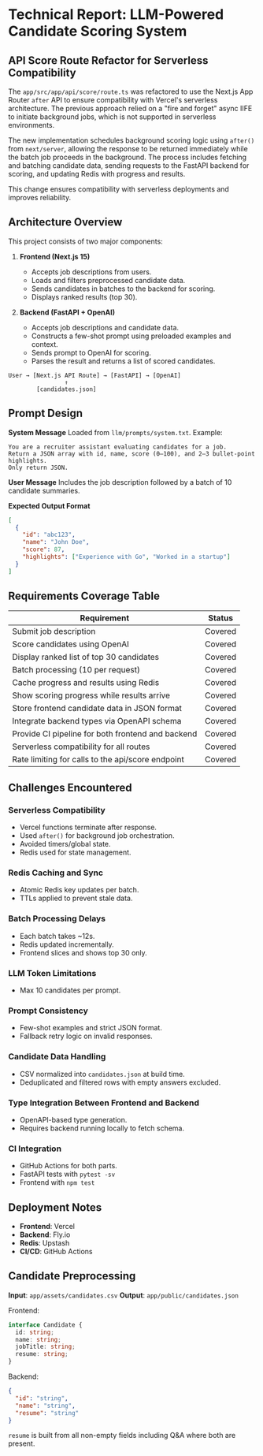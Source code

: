 # Technical Report: LLM-Powered Candidate Scoring System

## API Score Route Refactor for Serverless Compatibility

The `app/src/app/api/score/route.ts` was refactored to use the Next.js App Router `after` API to ensure compatibility with Vercel's serverless architecture. The previous approach relied on a "fire and forget" async IIFE to initiate background jobs, which is not supported in serverless environments.

The new implementation schedules background scoring logic using `after()` from `next/server`, allowing the response to be returned immediately while the batch job proceeds in the background. The process includes fetching and batching candidate data, sending requests to the FastAPI backend for scoring, and updating Redis with progress and results.

This change ensures compatibility with serverless deployments and improves reliability.

## Architecture Overview

This project consists of two major components:

1. **Frontend (Next.js 15)**
   * Accepts job descriptions from users.
   * Loads and filters preprocessed candidate data.
   * Sends candidates in batches to the backend for scoring.
   * Displays ranked results (top 30).

2. **Backend (FastAPI + OpenAI)**
   * Accepts job descriptions and candidate data.
   * Constructs a few-shot prompt using preloaded examples and context.
   * Sends prompt to OpenAI for scoring.
   * Parses the result and returns a list of scored candidates.

```
User → [Next.js API Route] → [FastAPI] → [OpenAI]
                ↑
        [candidates.json]
```

## Prompt Design

**System Message**
Loaded from `llm/prompts/system.txt`. Example:

```
You are a recruiter assistant evaluating candidates for a job.
Return a JSON array with id, name, score (0–100), and 2–3 bullet-point highlights.
Only return JSON.
```

**User Message**
Includes the job description followed by a batch of 10 candidate summaries.

**Expected Output Format**

```json
[
  {
    "id": "abc123",
    "name": "John Doe",
    "score": 87,
    "highlights": ["Experience with Go", "Worked in a startup"]
  }
]
```

## Requirements Coverage Table

| Requirement                                           | Status   |
|-------------------------------------------------------|----------|
| Submit job description                                | Covered  |
| Score candidates using OpenAI                         | Covered  |
| Display ranked list of top 30 candidates              | Covered  |
| Batch processing (10 per request)                     | Covered  |
| Cache progress and results using Redis                | Covered  |
| Show scoring progress while results arrive            | Covered  |
| Store frontend candidate data in JSON format          | Covered  |
| Integrate backend types via OpenAPI schema            | Covered  |
| Provide CI pipeline for both frontend and backend     | Covered  |
| Serverless compatibility for all routes               | Covered  |
| Rate limiting for calls to the api/score endpoint     | Covered  |

## Challenges Encountered

### Serverless Compatibility
* Vercel functions terminate after response.
* Used `after()` for background job orchestration.
* Avoided timers/global state.
* Redis used for state management.

### Redis Caching and Sync
* Atomic Redis key updates per batch.
* TTLs applied to prevent stale data.

### Batch Processing Delays
* Each batch takes ~12s.
* Redis updated incrementally.
* Frontend slices and shows top 30 only.

### LLM Token Limitations
* Max 10 candidates per prompt.

### Prompt Consistency
* Few-shot examples and strict JSON format.
* Fallback retry logic on invalid responses.

### Candidate Data Handling
* CSV normalized into `candidates.json` at build time.
* Deduplicated and filtered rows with empty answers excluded.

### Type Integration Between Frontend and Backend
* OpenAPI-based type generation.
* Requires backend running locally to fetch schema.

### CI Integration
* GitHub Actions for both parts.
* FastAPI tests with `pytest -sv`
* Frontend with `npm test`

## Deployment Notes

* **Frontend**: Vercel
* **Backend**: Fly.io
* **Redis**: Upstash
* **CI/CD**: GitHub Actions

## Candidate Preprocessing

**Input**: `app/assets/candidates.csv`
**Output**: `app/public/candidates.json`

Frontend:
```ts
interface Candidate {
  id: string;
  name: string;
  jobTitle: string;
  resume: string;
}
```

Backend:
```json
{
  "id": "string",
  "name": "string",
  "resume": "string"
}
```

`resume` is built from all non-empty fields including Q&A where both are present.
